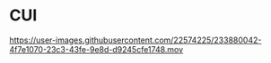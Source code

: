 # CUI
https://user-images.githubusercontent.com/22574225/233880042-4f7e1070-23c3-43fe-9e8d-d9245cfe1748.mov
